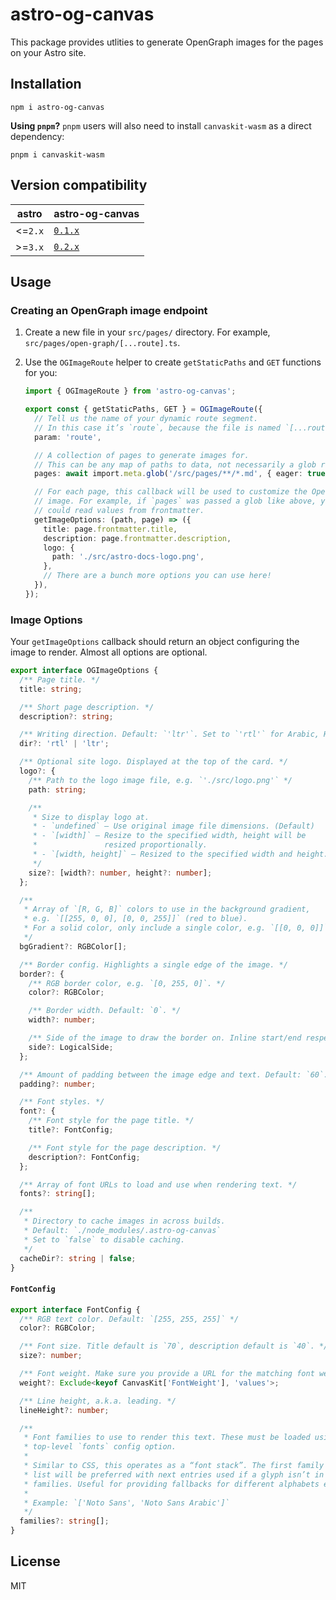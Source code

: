 # astro-og-canvas

This package provides utlities to generate OpenGraph images for the pages on your Astro site.

## Installation

```shell
npm i astro-og-canvas
```

**Using `pnpm`?** `pnpm` users will also need to install `canvaskit-wasm` as a direct dependency:

```shell
pnpm i canvaskit-wasm
```

## Version compatibility

| astro | astro-og-canvas |
| --- | --- |
| <=`2.x` | [`0.1.x`](https://github.com/delucis/astro-og-canvas/blob/astro-og-canvas%400.1.8/README.md) | 
| >=`3.x` | [`0.2.x`](https://github.com/delucis/astro-og-canvas/blob/astro-og-canvas%400.2.0/README.md) |

## Usage

### Creating an OpenGraph image endpoint

1. Create a new file in your `src/pages/` directory. For example, `src/pages/open-graph/[...route].ts`.

2. Use the `OGImageRoute` helper to create `getStaticPaths` and `GET` functions for you:

   ```ts
   import { OGImageRoute } from 'astro-og-canvas';

   export const { getStaticPaths, GET } = OGImageRoute({
     // Tell us the name of your dynamic route segment.
     // In this case it’s `route`, because the file is named `[...route].ts`.
     param: 'route',

     // A collection of pages to generate images for.
     // This can be any map of paths to data, not necessarily a glob result.
     pages: await import.meta.glob('/src/pages/**/*.md', { eager: true }),

     // For each page, this callback will be used to customize the OpenGraph
     // image. For example, if `pages` was passed a glob like above, you
     // could read values from frontmatter.
     getImageOptions: (path, page) => ({
       title: page.frontmatter.title,
       description: page.frontmatter.description,
       logo: {
         path: './src/astro-docs-logo.png',
       },
       // There are a bunch more options you can use here!
     }),
   });
   ```

### Image Options

Your `getImageOptions` callback should return an object configuring the image to render. Almost all options are optional.

```ts
export interface OGImageOptions {
  /** Page title. */
  title: string;

  /** Short page description. */
  description?: string;

  /** Writing direction. Default: `'ltr'`. Set to `'rtl'` for Arabic, Hebrew, etc. */
  dir?: 'rtl' | 'ltr';

  /** Optional site logo. Displayed at the top of the card. */
  logo?: {
    /** Path to the logo image file, e.g. `'./src/logo.png'` */
    path: string;

    /**
     * Size to display logo at.
     * - `undefined` — Use original image file dimensions. (Default)
     * - `[width]` — Resize to the specified width, height will be
     *               resized proportionally.
     * - `[width, height]` — Resized to the specified width and height.
     */
    size?: [width?: number, height?: number];
  };

  /**
   * Array of `[R, G, B]` colors to use in the background gradient,
   * e.g. `[[255, 0, 0], [0, 0, 255]]` (red to blue).
   * For a solid color, only include a single color, e.g. `[[0, 0, 0]]`
   */
  bgGradient?: RGBColor[];

  /** Border config. Highlights a single edge of the image. */
  border?: {
    /** RGB border color, e.g. `[0, 255, 0]`. */
    color?: RGBColor;

    /** Border width. Default: `0`. */
    width?: number;

    /** Side of the image to draw the border on. Inline start/end respects writing direction. */
    side?: LogicalSide;
  };

  /** Amount of padding between the image edge and text. Default: `60`. */
  padding?: number;

  /** Font styles. */
  font?: {
    /** Font style for the page title. */
    title?: FontConfig;

    /** Font style for the page description. */
    description?: FontConfig;
  };

  /** Array of font URLs to load and use when rendering text. */
  fonts?: string[];

  /**
   * Directory to cache images in across builds.
   * Default: `./node_modules/.astro-og-canvas`
   * Set to `false` to disable caching.
   */
  cacheDir?: string | false;
}
```

#### `FontConfig`

```ts
export interface FontConfig {
  /** RGB text color. Default: `[255, 255, 255]` */
  color?: RGBColor;

  /** Font size. Title default is `70`, description default is `40`. */
  size?: number;

  /** Font weight. Make sure you provide a URL for the matching font weight. */
  weight?: Exclude<keyof CanvasKit['FontWeight'], 'values'>;

  /** Line height, a.k.a. leading. */
  lineHeight?: number;

  /**
   * Font families to use to render this text. These must be loaded using the
   * top-level `fonts` config option.
   *
   * Similar to CSS, this operates as a “font stack”. The first family in the
   * list will be preferred with next entries used if a glyph isn’t in earlier
   * families. Useful for providing fallbacks for different alphabets etc.
   *
   * Example: `['Noto Sans', 'Noto Sans Arabic']`
   */
  families?: string[];
}
```

## License

MIT
